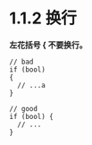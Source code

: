 # 1.1.2 换行

**左花括号 { 不要换行。**

```text
// bad
if (bool)
{
  // ...a
}

// good
if (bool) {
  // ...
}
```

